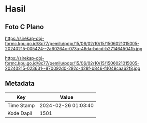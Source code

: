 # Hasil

## Foto C Plano

https://sirekap-obj-formc.kpu.go.id/8c77/pemilu/pdpr/15/06/02/10/15/1506021015005-20240215-005424--2a60264c-073a-48da-bdcd-b2714645041b.jpg

https://sirekap-obj-formc.kpu.go.id/8c77/pemilu/pdpr/15/06/02/10/15/1506021015005-20240215-023631--870092d0-292c-428f-b846-f4049caa62f8.jpg


## Metadata

| Key        | Value               |
| ---------- | ------------------- |
| Time Stamp | 2024-02-26 01:03:40 |
| Kode Dapil | 1501                |



